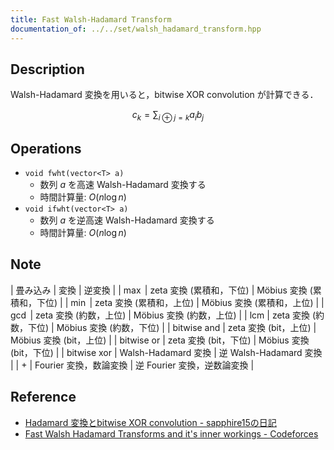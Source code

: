 ```yaml
---
title: Fast Walsh-Hadamard Transform
documentation_of: ../../set/walsh_hadamard_transform.hpp
---
```


## Description

Walsh-Hadamard 変換を用いると，bitwise XOR convolution が計算できる．

$$
c_k = \sum_{i\oplus j=k} a_i b_j
$$

## Operations

- `void fwht(vector<T> a)`
    - 数列 $a$ を高速 Walsh-Hadamard 変換する
    - 時間計算量: $O(n\log n)$
- `void ifwht(vector<T> a)`
    - 数列 $a$ を逆高速 Walsh-Hadamard 変換する
    - 時間計算量: $O(n\log n)$

## Note

| 畳み込み | 変換 | 逆変換 |
| $\max$ | zeta 変換 (累積和，下位) | Möbius 変換 (累積和，下位) |
| $\min$ | zeta 変換 (累積和，上位) | Möbius 変換 (累積和，上位) |
| $\gcd$ | zeta 変換 (約数，上位) | Möbius 変換 (約数，上位) |
| $\mathrm{lcm}$ | zeta 変換 (約数，下位) | Möbius 変換 (約数，下位) |
| $\mathrm{bitwise\ and}$ | zeta 変換 (bit，上位) | Möbius 変換 (bit，上位) |
| $\mathrm{bitwise\ or}$ | zeta 変換 (bit，下位) | Möbius 変換 (bit，下位) |
| $\mathrm{bitwise\ xor}$ | Walsh-Hadamard 変換 | 逆 Walsh-Hadamard 変換 |
| $+$ | Fourier 変換，数論変換 | 逆 Fourier 変換，逆数論変換 |

## Reference

- [Hadamard 変換とbitwise XOR convolution - sapphire15の日記](https://sapphire15.hatenablog.com/entry/2021/09/13/114900)
- [Fast Walsh Hadamard Transforms and it's inner workings - Codeforces](https://codeforces.com/blog/entry/71899)
